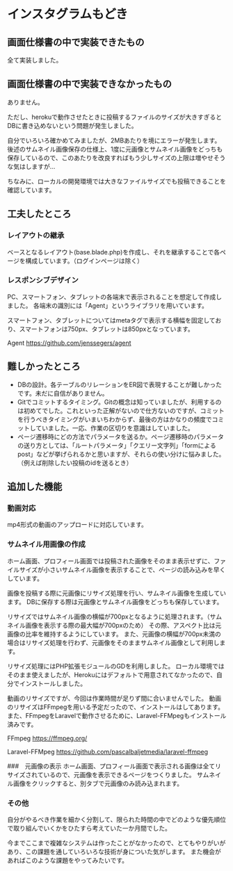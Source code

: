 # インスタグラムもどき

## 画面仕様書の中で実装できたもの
全て実装しました。


## 画面仕様書の中で実装できなかったもの
ありません。

ただし、herokuで動作させたときに投稿するファイルのサイズが大きすぎるとDBに書き込めないという問題が発生しました。

自分でいろいろ確かめてみましたが、2MBあたりを境にエラーが発生します。
後述のサムネイル画像保存の仕様上、1度に元画像とサムネイル画像をどっちも保存しているので、このあたりを改良すればもう少しサイズの上限は増やせそうな気はしますが…

ちなみに、ローカルの開発環境では大きなファイルサイズでも投稿できることを確認しています。


## 工夫したところ
### レイアウトの継承
ベースとなるレイアウト(base.blade.php)を作成し、それを継承することで各ページを構成しています。（ログインページは除く）

### レスポンシブデザイン
PC、スマートフォン、タブレットの各端末で表示されることを想定して作成しました。
各端末の識別には「Agent」というライブラリを用いています。

スマートフォン、タブレットについてはmetaタグで表示する横幅を固定しており、スマートフォンは750px、タブレットは850pxとなっています。

Agent
https://github.com/jenssegers/agent


## 難しかったところ
- DBの設計。各テーブルのリレーションをER図で表現することが難しかったです。未だに自信がありません。
- Gitでコミットするタイミング。Gitの概念は知っていましたが、利用するのは初めてでした。これといった正解がないので仕方ないのですが、コミットを行うべきタイミングがいまいちわからず、最後の方はかなりの頻度でコミットしていました。一応、作業の区切りを意識はしていました。
- ページ遷移時にどの方法でパラメータを送るか。ページ遷移時のパラメータの送り方としては、「ルートパラメータ」「クエリー文字列」「formによるpost」などが挙げられるかと思いますが、それらの使い分けに悩みました。（例えば削除したい投稿のidを送るとき）


## 追加した機能
### 動画対応
mp4形式の動画のアップロードに対応しています。

### サムネイル用画像の作成
ホーム画面、プロフィール画面では投稿された画像をそのまま表示せずに、ファイルサイズが小さいサムネイル画像を表示することで、ページの読み込みを早くしています。

画像を投稿する際に元画像にリサイズ処理を行い、サムネイル画像を生成しています。
DBに保存する際は元画像とサムネイル画像をどっちも保存しています。

リサイズではサムネイル画像の横幅が700pxとなるように処理されます。（サムネイル画像を表示する際の最大幅が700pxのため）
その際、アスペクト比は元画像の比率を維持するようにしています。
また、元画像の横幅が700px未満の場合はリサイズ処理を行わず、元画像をそのままサムネイル画像として利用します。

リサイズ処理にはPHP拡張モジュールのGDを利用しました。
ローカル環境ではそのまま使えましたが、Herokuにはデフォルトで用意されてなかったので、自分でインストールしました。

動画のリサイズですが、今回は作業時間が足りず間に合いませんでした。
動画のリサイズはFFmpegを用いる予定だったので、インストールはしてあります。
また、FFmpegをLaravelで動作させるために、Laravel-FFMpegもインストール済みです。

FFmpeg
https://ffmpeg.org/

Laravel-FFMpeg
https://github.com/pascalbaljetmedia/laravel-ffmpeg

###　元画像の表示
ホーム画面、プロフィール画面で表示される画像は全てリサイズされているので、元画像を表示できるページをつくりました。
サムネイル画像をクリックすると、別タブで元画像のみ読み込まれます。

### その他
自分がやるべき作業を細かく分割して、限られた時間の中でどのような優先順位で取り組んでいくかをひたすら考えていた一か月間でした。

今までここまで複雑なシステムは作ったことがなかったので、とてもやりがいがあり、この課題を通していろいろな技術が身についた気がします。
また機会があればこのような課題をやってみたいです。